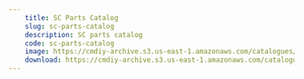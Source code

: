 ```yaml
---
    title: SC Parts Catalog
    slug: sc-parts-catalog
    description: SC parts catalog
    code: sc-parts-catalog
    image: https://cmdiy-archive.s3.us-east-1.amazonaws.com/catalogues/images/SCPartsCatalog.jpeg
    download: https://cmdiy-archive.s3.us-east-1.amazonaws.com/catalogues/documents/SCPartsCatalog.pdf
---
```

<!-- Content of the page -->

##
